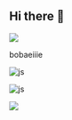 ## Hi there 👋

<img src="https://capsule-render.vercel.app/api?type=waving&color=92E68D&height=150&section=header" />

bobaeiiie

![js](https://img.shields.io/badge/JavaScript-F7DF1E?style=for-the-badge&logo=JavaScript&logoColor=white)

![js](https://img.shields.io/badge/HTML-239120?style=for-the-badge&logo=html5&logoColor=white)

<img src="https://capsule-render.vercel.app/api?type=waving&color=92E68D&height=150&section=footer" />
